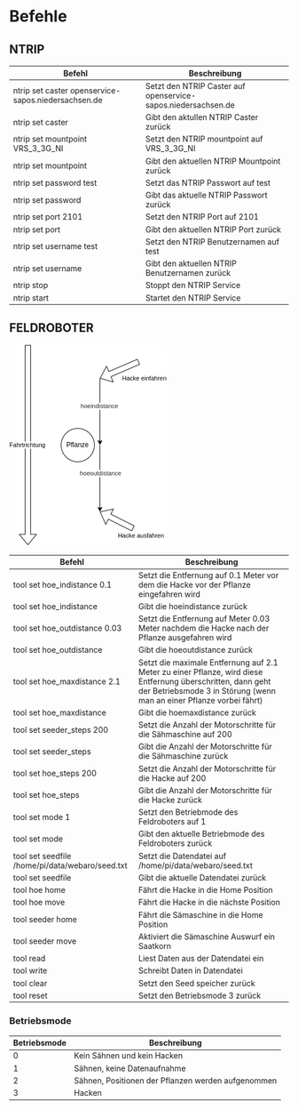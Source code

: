 # Befehle

## NTRIP

| Befehl | Beschreibung |
| ------ | ------------ |
| ntrip set caster openservice-sapos.niedersachsen.de | Setzt den NTRIP Caster auf openservice-sapos.niedersachsen.de |
| ntrip set caster | Gibt den aktullen NTRIP Caster zurück |
| ntrip set mountpoint VRS_3_3G_NI | Setzt den NTRIP mountpoint auf VRS_3_3G_NI |
| ntrip set mountpoint | Gibt den aktuellen NTRIP Mountpoint zurück |
| ntrip set password test | Setzt das NTRIP Passwort auf test |
| ntrip set password | Gibt das aktuelle NTRIP Passwort zurück |
| ntrip set port 2101 | Setzt den NTRIP Port auf 2101 |
| ntrip set port | Gibt den aktuellen NTRIP Port zurück |
| ntrip set username test | Setzt den NTRIP Benutzernamen auf test |
| ntrip set username | Gibt den aktuellen NTRIP Benutzernamen zurück |
| ntrip stop | Stoppt den NTRIP Service |
| ntrip start | Startet den NTRIP Service |

## FELDROBOTER

![](docs/seedhoe.drawio.png)

| Befehl | Beschreibung |
| ------ | ------------ |
| tool set hoe_indistance 0.1 | Setzt die Entfernung auf 0.1 Meter vor dem die Hacke vor der Pflanze eingefahren wird |
| tool set hoe_indistance | Gibt die hoeindistance zurück |
| tool set hoe_outdistance 0.03 | Setzt die Entfernung auf Meter 0.03 Meter nachdem die Hacke nach der Pflanze ausgefahren wird | 
| tool set hoe_outdistance | Gibt die hoeoutdistance zurück |
| tool set hoe_maxdistance 2.1 | Setzt die maximale Entfernung auf 2.1 Meter zu einer Pflanze, wird diese Entfernung überschritten, dann geht der Betriebsmode 3 in Störung (wenn man an einer Pflanze vorbei fährt) |
| tool set hoe_maxdistance | Gibt die hoemaxdistance zurück |
| tool set seeder_steps 200 | Setzt die Anzahl der Motorschritte für die Sähmaschine auf 200 |
| tool set seeder_steps | Gibt die Anzahl der Motorschritte für die Sähmaschine zurück |
| tool set hoe_steps 200 | Setzt die Anzahl der Motorschritte für die Hacke auf 200 |
| tool set hoe_steps | Gibt die Anzahl der Motorschritte für die Hacke zurück |
| tool set mode 1 | Setzt den Betriebmode des Feldroboters auf 1 |
| tool set mode | Gibt den aktuelle Betriebmode des Feldroboters zurück |
| tool set seedfile /home/pi/data/webaro/seed.txt | Setzt die Datendatei auf /home/pi/data/webaro/seed.txt |
| tool set seedfile | Gibt die aktuelle Datendatei zurück |
| tool hoe home | Fährt die Hacke in die Home Position |
| tool hoe move | Fährt die Hacke in die nächste Position |
| tool seeder home | Fährt die Sämaschine in die Home Position |
| tool seeder move | Aktiviert die Sämaschine Auswurf ein Saatkorn |
| tool read | Liest Daten aus der Datendatei ein |
| tool write | Schreibt Daten in Datendatei |
| tool clear | Setzt den Seed speicher zurück |
| tool reset | Setzt den Betriebsmode 3 zurück |

### Betriebsmode

| Betriebsmode | Beschreibung |
| ------ | ------------ |
| 0 | Kein Sähnen und kein Hacken |
| 1 | Sähnen, keine Datenaufnahme |
| 2 | Sähnen, Positionen der Pflanzen werden aufgenommen |
| 3 | Hacken |

